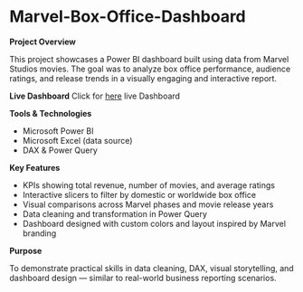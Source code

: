 # Marvel-Box-Office-Dashboard
**Project Overview**

This project showcases a Power BI dashboard built using data from Marvel Studios movies. The goal was to analyze box office performance, audience ratings, and release trends in a visually engaging and interactive report.

**Live Dashboard**
Click for [here](https://app.powerbi.com/view?r=eyJrIjoiZjcyM2VlODYtMzM0My00ZWFmLWI4YzUtMTUwZmExNjgwYzc4IiwidCI6ImM2ZTU0OWIzLTVmNDUtNDAzMi1hYWU5LWQ0MjQ0ZGM1YjJjNCJ9) live Dashboard

**Tools & Technologies**

-	Microsoft Power BI
-	Microsoft Excel (data source)
-	DAX & Power Query

**Key Features**

-	KPIs showing total revenue, number of movies, and average ratings
- Interactive slicers to filter by domestic or worldwide box office
- Visual comparisons across Marvel phases and movie release years
- Data cleaning and transformation in Power Query
- Dashboard designed with custom colors and layout inspired by Marvel branding

**Purpose**

To demonstrate practical skills in data cleaning, DAX, visual storytelling, and dashboard design — similar to real-world business reporting scenarios.

